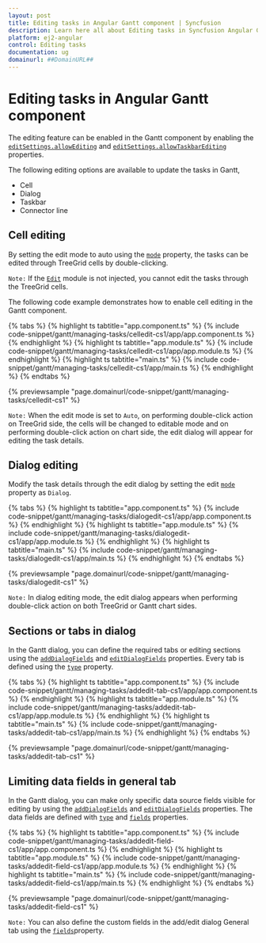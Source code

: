 ```yaml
---
layout: post
title: Editing tasks in Angular Gantt component | Syncfusion
description: Learn here all about Editing tasks in Syncfusion Angular Gantt component of Syncfusion Essential JS 2 and more.
platform: ej2-angular
control: Editing tasks 
documentation: ug
domainurl: ##DomainURL##
---
```


# Editing tasks in Angular Gantt component

The editing feature can be enabled in the Gantt component by enabling the [`editSettings.allowEditing`](https://ej2.syncfusion.com/angular/documentation/api/gantt/editSettings/#allowediting) and [`editSettings.allowTaskbarEditing`](https://ej2.syncfusion.com/angular/documentation/api/gantt/editSettings/#allowtaskbarediting) properties.

The following editing options are available to update the tasks in Gantt,
* Cell
* Dialog
* Taskbar
* Connector line

## Cell editing

By setting the edit mode to auto using the [`mode`](https://ej2.syncfusion.com/angular/documentation/api/gantt/editSettings/#mode) property, the tasks can be edited through TreeGrid cells by double-clicking.

`Note:` If the [`Edit`](https://ej2.syncfusion.com/angular/documentation/api/gantt/#editmodule) module is not injected, you cannot edit the tasks through the TreeGrid cells.

The following code example demonstrates how to enable cell editing in the Gantt component.

{% tabs %}
{% highlight ts tabtitle="app.component.ts" %}
{% include code-snippet/gantt/managing-tasks/celledit-cs1/app/app.component.ts %}
{% endhighlight %}
{% highlight ts tabtitle="app.module.ts" %}
{% include code-snippet/gantt/managing-tasks/celledit-cs1/app/app.module.ts %}
{% endhighlight %}
{% highlight ts tabtitle="main.ts" %}
{% include code-snippet/gantt/managing-tasks/celledit-cs1/app/main.ts %}
{% endhighlight %}
{% endtabs %}
  
{% previewsample "page.domainurl/code-snippet/gantt/managing-tasks/celledit-cs1" %}

`Note:` When the edit mode is set to `Auto`, on performing double-click action on TreeGrid side, the cells will be changed to editable mode and on performing double-click action on chart side, the edit dialog will appear for editing the task details.

## Dialog editing

Modify the task details through the edit dialog by setting the edit [`mode`](https://ej2.syncfusion.com/angular/documentation/api/gantt/editSettings/#mode) property as `Dialog`.

{% tabs %}
{% highlight ts tabtitle="app.component.ts" %}
{% include code-snippet/gantt/managing-tasks/dialogedit-cs1/app/app.component.ts %}
{% endhighlight %}
{% highlight ts tabtitle="app.module.ts" %}
{% include code-snippet/gantt/managing-tasks/dialogedit-cs1/app/app.module.ts %}
{% endhighlight %}
{% highlight ts tabtitle="main.ts" %}
{% include code-snippet/gantt/managing-tasks/dialogedit-cs1/app/main.ts %}
{% endhighlight %}
{% endtabs %}
  
{% previewsample "page.domainurl/code-snippet/gantt/managing-tasks/dialogedit-cs1" %}

`Note:` In dialog editing mode, the edit dialog appears when performing double-click action on both TreeGrid or Gantt chart sides.

## Sections or tabs in dialog

In the Gantt dialog, you can define the required tabs or editing sections using the [`addDialogFields`](https://ej2.syncfusion.com/angular/documentation/api/gantt/#adddialogfields) and [`editDialogFields`](https://ej2.syncfusion.com/angular/documentation/api/gantt/#editdialogfields) properties. Every tab is defined using the [`type`](https://ej2.syncfusion.com/angular/documentation/api/gantt/dialogFieldType/) property.

{% tabs %}
{% highlight ts tabtitle="app.component.ts" %}
{% include code-snippet/gantt/managing-tasks/addedit-tab-cs1/app/app.component.ts %}
{% endhighlight %}
{% highlight ts tabtitle="app.module.ts" %}
{% include code-snippet/gantt/managing-tasks/addedit-tab-cs1/app/app.module.ts %}
{% endhighlight %}
{% highlight ts tabtitle="main.ts" %}
{% include code-snippet/gantt/managing-tasks/addedit-tab-cs1/app/main.ts %}
{% endhighlight %}
{% endtabs %}
  
{% previewsample "page.domainurl/code-snippet/gantt/managing-tasks/addedit-tab-cs1" %}

## Limiting data fields in general tab

In the Gantt dialog, you can make only specific data source fields visible for editing by using the [`addDialogFields`](https://ej2.syncfusion.com/angular/documentation/api/gantt/#adddialogfields) and [`editDialogFields`](https://ej2.syncfusion.com/angular/documentation/api/gantt/#editdialogfields) properties. The data fields are defined with [`type`](https://ej2.syncfusion.com/angular/documentation/api/gantt/addDialogFieldSettings/#type) and [`fields`](https://ej2.syncfusion.com/angular/documentation/api/gantt/addDialogFieldSettings/#fields) properties.

{% tabs %}
{% highlight ts tabtitle="app.component.ts" %}
{% include code-snippet/gantt/managing-tasks/addedit-field-cs1/app/app.component.ts %}
{% endhighlight %}
{% highlight ts tabtitle="app.module.ts" %}
{% include code-snippet/gantt/managing-tasks/addedit-field-cs1/app/app.module.ts %}
{% endhighlight %}
{% highlight ts tabtitle="main.ts" %}
{% include code-snippet/gantt/managing-tasks/addedit-field-cs1/app/main.ts %}
{% endhighlight %}
{% endtabs %}
  
{% previewsample "page.domainurl/code-snippet/gantt/managing-tasks/addedit-field-cs1" %}

`Note:` You can also define the custom fields in the add/edit dialog General tab using the [`fields`](https://ej2.syncfusion.com/angular/documentation/api/gantt/addDialogFieldSettings/#fields)property.